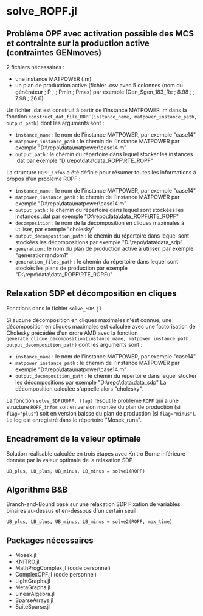 # solve_ROPF.jl

## Problème OPF avec activation possible des MCS et contrainte sur la production active (contraintes GENmoves)
2 fichiers nécessaires :
- une instance MATPOWER (.m)
- un plan de production active (fichier .csv avec 5 colonnes (nom du générateur ; P ; ; Pmin ; Pmax) par exemple (Gen_Sgen_183_Re ; 8.98 ; ; 7.98 ; 26.6)

Un fichier .dat est construit à partir de l'instance MATPOWER .m dans la fonction `construct_dat_file_ROPF(instance_name, matpower_instance_path, output_path)` dont les arguments sont :
* `instance_name` : le nom de l'instance MATPOWER, par exemple "case14"
* `matpower_instance_path` : le chemin de l'instance MATPOWER par exemple "D:\\repo\\data\\matpower\\case14.m"
* `output_path` : le chemin du répertoire dans lequel stocker les instances .dat par exemple "D:\\repo\\data\\data_ROPF\\RTE_ROPF"

La structure `ROPF_infos` a été définie pour résumer toutes les informations à propos d'un problème ROPF :
* `instance_name` : le nom de l'instance MATPOWER, par exemple "case14"
* `matpower_instance_path` : le chemin de l'instance MATPOWER par exemple "D:\\repo\\data\\matpower\\case14.m"
* `output_path` : le chemin du répertoire dans lequel sont stockées les instances .dat par exemple "D:\\repo\\data\\data_ROPF\\RTE_ROPF"
* `decomposition` : le nom de la décomposition en cliques maximales à utiliser, par exemple "cholesky"
* `output_decomposition_path` : le chemin du répertoire dans lequel sont stockées les décompositions par exemple "D:\\repo\\data\\data_sdp"
* `generation` : le nom du plan de production active à utiliser, par exemple "generationrandom1"
* `generation_files_path` : le chemin du répertoire dans lequel sont stockés les plans de production par exemple "D:\\repo\\data\\data_ROPF\\RTE_ROPFu"

## Relaxation SDP et décomposition en cliques
Fonctions dans le fichier `solve_SDP.jl`

Si aucune décomposition en cliques maximales n'est connue, une décomposition en cliques maximales est calculée avec une factorisation de Cholesky précédée d'un ordre AMD avec la fonction `generate_clique_decomposition(instance_name, matpower_instance_path, output_decomposition_path)` dont les arguments sont :
* `instance_name` : le nom de l'instance MATPOWER, par exemple "case14"
* `matpower_instance_path` : le chemin de l'instance MATPOWER par exemple "D:\\repo\\data\\matpower\\case14.m"
* `output_decomposition_path` : le chemin du répertoire dans lequel stocker les décompositions par exemple "D:\\repo\\data\\data_sdp"
La décomposition calculée s'appelle alors "cholesky".

La fonction `solve_SDP(ROPF, flag)` résout le problème `ROPF` qui a une structure `ROPF_infos` soit en version montée du plan de production (si `flag="plus"`) soit en version baisse du plan de production (si `flag="minus"`). Le log est enregistré dans le répertoire "Mosek_runs".


## Encadrement de la valeur optimale
Solution réalisable calculée en trois étapes avec Knitro
Borne inférieure donnée par la valeur optimale de la relaxation SDP

`UB_plus, LB_plus, UB_minus, LB_minus = solve1(ROPF)`

## Algorithme B&B
Branch-and-Bound basé sur une relaxation SDP
Fixation de variables binaires au-dessus et en-dessous d'un certain seuil

`UB_plus, LB_plus, UB_minus, LB_minus = solve2(ROPF, max_time)`


## Packages nécessaires
* Mosek.jl
* KNITRO.jl
* MathProgComplex.jl (code personnel)
* ComplexOPF.jl (code personnel)
* LightGraphs.jl
* MetaGraphs.jl
* LinearAlgebra.jl
* SparseArrays.jl
* SuiteSparse.jl
